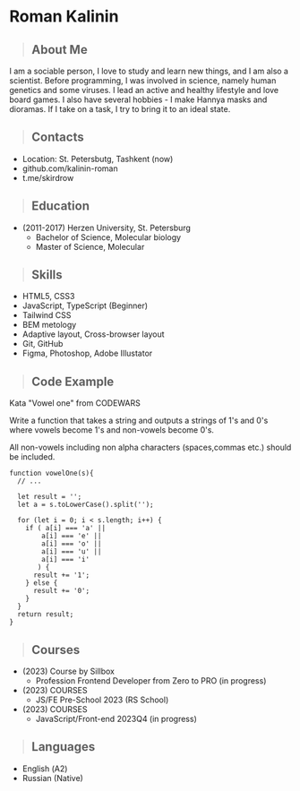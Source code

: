 # Roman Kalinin


>## About Me


I am a sociable person, I love to study and learn new things, and I am also a scientist. Before programming, I was involved in science, namely human genetics and some viruses.
I lead an active and healthy lifestyle and love board games. I also have several hobbies - I make Hannya masks and dioramas.
If I take on a task, I try to bring it to an ideal state.


>## Contacts


* Location: St.  Petersbutg, Tashkent (now)
* github.com/kalinin-roman
* t.me/skirdrow


>## Education


* (2011-2017) Herzen University, St. Petersburg
    * Bachelor of Science, Molecular biology
    * Master of Science, Molecular 


>## Skills


* HTML5, CSS3
* JavaScript, TypeScript (Beginner)
* Tailwind CSS
* BEM metology
* Adaptive layout, Cross-browser layout
* Git, GitHub
* Figma, Photoshop, Adobe Illustator


>## Code Example


Kata "Vowel one" from CODEWARS

Write a function that takes a string and outputs a strings of 1's and 0's where vowels become 1's and non-vowels become 0's.

All non-vowels including non alpha characters (spaces,commas etc.) should be included.

```
function vowelOne(s){
  // ...
  
  let result = '';
  let a = s.toLowerCase().split('');
  
  for (let i = 0; i < s.length; i++) {
    if ( a[i] === 'a' || 
        a[i] === 'e' ||
        a[i] === 'o' || 
        a[i] === 'u' ||
        a[i] === 'i' 
       ) {
      result += '1';
    } else {
      result += '0';
    }
  }
  return result;
}
```


>## Courses

* (2023) Course by Sillbox
  * Profession Frontend Developer from Zero to PRO (in progress)
* (2023) COURSES
    * JS/FE Pre-School 2023 (RS School)
* (2023) COURSES
    * JavaScript/Front-end 2023Q4 (in progress)


>## Languages


* English (А2)
* Russian (Native)